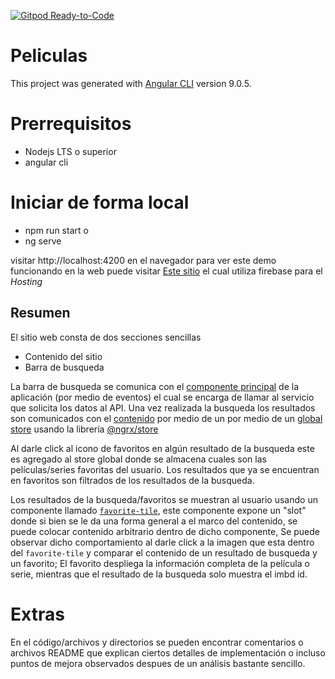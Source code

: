 [![Gitpod Ready-to-Code](https://img.shields.io/badge/Gitpod-Ready--to--Code-blue?logo=gitpod)](https://gitpod.io/#https://github.com/AngelMunoz/Peliculas) 

# Peliculas

This project was generated with [Angular CLI](https://github.com/angular/angular-cli) version 9.0.5.


# Prerrequisitos

- Nodejs LTS o superior
- angular cli

# Iniciar de forma local

- npm run start
o
- ng serve

visitar http://localhost:4200 en el navegador
para ver este demo funcionando en la web puede visitar [Este sitio](https://peliculas-1716a.web.app/)
el cual utiliza firebase para el *Hosting*


## Resumen
El sitio web consta de dos secciones sencillas
- Contenido del sitio
- Barra de busqueda

La barra de busqueda se comunica con el [componente principal](./src/app/app.component.ts) de la aplicación (por medio de eventos) el cual se encarga de llamar al servicio que solicita los datos al API. Una vez realizada la busqueda los resultados son comunicados con el [contenido](./src/app/peliculas/peliculas.component.ts) por medio de un por medio de un [global store](./src/app/reducers/index.ts) usando la librería [@ngrx/store](https://ngrx.io/)

Al darle click al icono de favoritos en algún resultado de la busqueda este es agregado al store global donde se almacena cuales son las películas/series favoritas del usuario. Los resultados que ya se encuentran en favoritos son filtrados de los resultados de la busqueda.

Los resultados de la busqueda/favoritos se muestran al usuario usando un componente llamado [`favorite-tile`](./src/app/favorite-tile/favorite-tile.component.ts), este componente expone un "slot" donde si bien se le da una forma general a el marco del contenido, se puede colocar contenido arbitrario dentro de dicho componente, Se puede observar dicho comportamiento al darle click a la imagen que esta dentro del `favorite-tile` y comparar el contenido de un resultado de busqueda y un favorito; El favorito despliega la información completa de la película o serie, mientras que el resultado de la busqueda solo muestra el imbd id.


# Extras
En el código/archivos y directorios se pueden encontrar comentarios o archivos README que explican ciertos detalles de implementación o incluso puntos de mejora observados despues de un análisis bastante sencillo.



